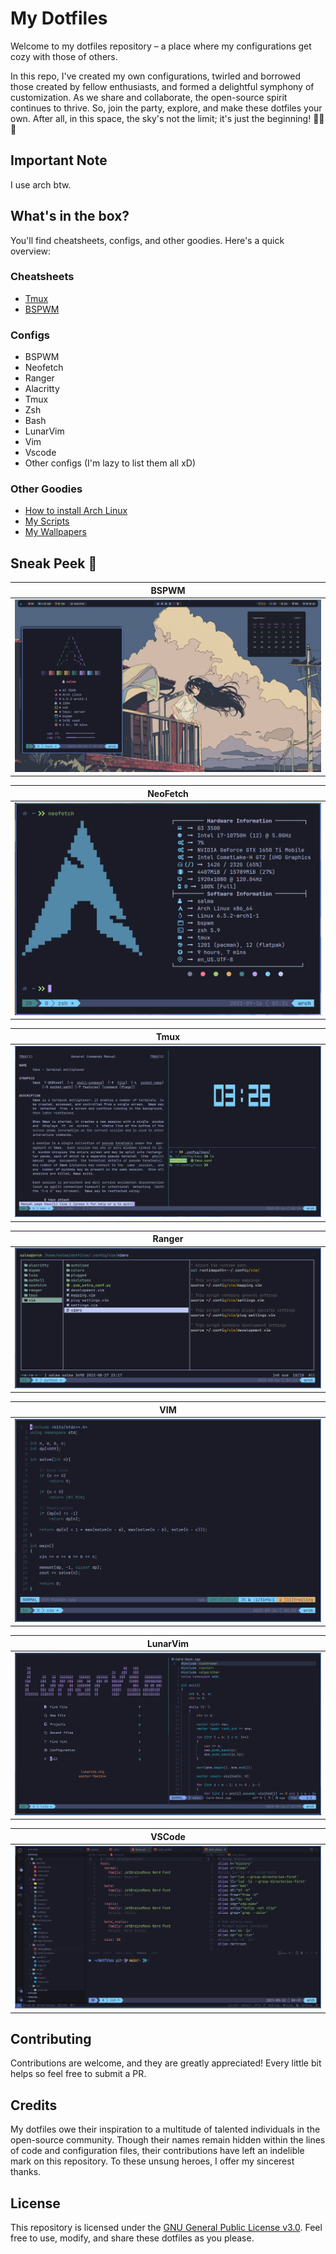 # My Dotfiles

Welcome to my dotfiles repository – a place where my configurations get cozy with those of others.

In this repo, I've created my own configurations, twirled and borrowed those created by fellow enthusiasts, and formed a delightful symphony of customization. As we share and collaborate, the open-source spirit continues to thrive. So, join the party, explore, and make these dotfiles your own. After all, in this space, the sky's not the limit; it's just the beginning! 🚀🌌🔧

## Important Note

I use arch btw.  

## What's in the box?

You'll find cheatsheets, configs, and other goodies. Here's a quick overview:

### Cheatsheets

- [Tmux](tmux.md)
- [BSPWM](BSPWM.md)

### Configs

- BSPWM
- Neofetch
- Ranger
- Alacritty
- Tmux
- Zsh
- Bash
- LunarVim
- Vim
- Vscode
- Other configs (I'm lazy to list them all xD)

### Other Goodies

- [How to install Arch Linux](arch.md)
- [My Scripts](scripts/)
- [My Wallpapers](wallpapers/)

## Sneak Peek 👀

|             BSPWM                     |
| :-----------------------------------: |
| ![BSPWM](screenshots/bspwm.png)       |

|              NeoFetch                 |
| :-----------------------------------: |
| ![Neofetch](screenshots/neofetch.png) |

|                Tmux                   |
| :-----------------------------------: |
| ![Tmux](screenshots/tmux.png)         |

|                Ranger                 |
| :-----------------------------------: |
| ![Ranger](screenshots/ranger.png)     |

|                 VIM                   |
| :-----------------------------------: |
| ![Vim](screenshots/vim.png)           |

|               LunarVim                |
| :-----------------------------------: |
| ![LunarVim](screenshots/lvim.png)     |

|                VSCode                 |
| :-----------------------------------: |
| ![VSCode](screenshots/vscode.png)     |


## Contributing

Contributions are welcome, and they are greatly appreciated! Every little bit helps so feel free to submit a PR.

## Credits

My dotfiles owe their inspiration to a multitude of talented individuals in the open-source community. Though their names remain hidden within the lines of code and configuration files, their contributions have left an indelible mark on this repository. To these unsung heroes, I offer my sincerest thanks.

## License

This repository is licensed under the [GNU General Public License v3.0](https://www.gnu.org/licenses/gpl-3.0.en.html). Feel free to use, modify, and share these dotfiles as you please.
